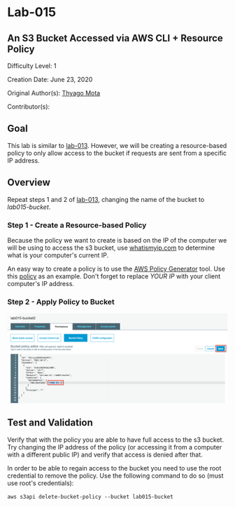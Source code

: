 # Lab-015

## An S3 Bucket Accessed via AWS CLI + Resource Policy

Difficulty Level: 1

Creation Date: June 23, 2020

Original Author(s): [Thyago Mota](https://github.com/thyagomota)

Contributor(s):

## Goal
This lab is similar to [lab-013](../lab-013). However, we will be creating a resource-based policy to only allow access to the bucket if requests are sent from a specific IP address.

## Overview

Repeat steps 1 and 2 of [lab-013](../lab-013), changing the name of the bucket to *lab015-bucket*.

### Step 1 - Create a Resource-based Policy

Because the policy we want to create is based on the IP of the computer we will be using to access the s3 bucket, use [whatismyip.com](https://www.whatismyip.com/) to determine what is your computer's current IP.

An easy way to create a policy is to use the [AWS Policy Generator](https://awspolicygen.s3.amazonaws.com/policygen.html) tool.  Use this [policy](files/policy.json) as an example. Don't forget to replace *YOUR IP* with your client computer's IP address.

### Step 2 - Apply Policy to Bucket

![lab-015-scrn-01](images/lab-015-scrn-01.png)

## Test and Validation

Verify that with the policy you are able to have full access to the s3 bucket. Try changing the IP address of the policy (or accessing it from a computer with a different public IP) and verify that access is denied after that.

In order to be able to regain access to the bucket you need to use the root credential to remove the policy.  Use the following command to do so (must use root's credentials):

```
aws s3api delete-bucket-policy --bucket lab015-bucket
```
